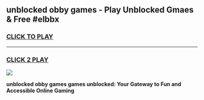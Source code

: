 
## unblocked obby games - Play Unblocked Gmaes & Free #elbbx
<h3>
<a href="https://premium.freeplayer.one?title=unblocked_obby_games&ref=03M">CLICK TO PLAY</a></h3>
<hr>

<h3>
<a href="https://premium.freeplayer.one?title=unblocked_obby_games&ref=03M">CLICK 2 PLAY</a>
  
</h3>

<a href="https://premium.freeplayer.one?title=unblocked_obby_games&ref=03M"><img src="https://clearcache.store/games.png"></a>


**unblocked obby games games unblocked: Your Gateway to Fun and Accessible Online Gaming**
